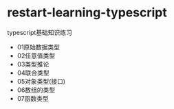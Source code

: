 # restart-learning-typescript
typescript基础知识练习

- 01原始数据类型
- 02任意值类型
- 03类型推论
- 04联合类型
- 05对象类型(接口)
- 06数组的类型
- 07函数类型